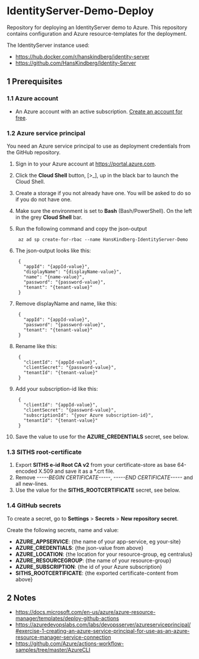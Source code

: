 # IdentityServer-Demo-Deploy

Repository for deploying an IdentityServer demo to Azure. This repository contains configuration and Azure resource-templates for the deployment.

The IdentityServer instance used:

- https://hub.docker.com/r/hanskindberg/identity-server
- https://github.com/HansKindberg/Identity-Server

## 1 Prerequisites

### 1.1 Azure account

- An Azure account with an active subscription. [Create an account for free](https://azure.microsoft.com/en-us/free/).

### 1.2 Azure service principal

You need an Azure service principal to use as deployment credentials from the GitHub repository.

1. Sign in to your Azure account at https://portal.azure.com.
2. Click the **Cloud Shell** button, [>_], up in the black bar to launch the Cloud Shell.
3. Create a storage if you not already have one. You will be asked to do so if you do not have one.
4. Make sure the environment is set to **Bash** (Bash/PowerShell). On the left in the grey **Cloud Shell** bar.
5. Run the following command and copy the json-output

		az ad sp create-for-rbac --name HansKindberg-IdentityServer-Demo

6. The json-output looks like this:

		{
		  "appId": "{appId-value}",
		  "displayName": "{displayName-value}",
		  "name": "{name-value}",
		  "password": "{password-value}",
		  "tenant": "{tenant-value}"
		}

7. Remove displayName and name, like this:

		{
		  "appId": "{appId-value}",
		  "password": "{password-value}",
		  "tenant": "{tenant-value}"
		}

8. Rename like this:

		{
		  "clientId": "{appId-value}",
		  "clientSecret": "{password-value}",
		  "tenantId": "{tenant-value}"
		}

9. Add your subscription-id like this:

		{
		  "clientId": "{appId-value}",
		  "clientSecret": "{password-value}",
		  "subscriptionId": "{your Azure subscription-id}",
		  "tenantId": "{tenant-value}"
		}

10. Save the value to use for the **AZURE_CREDENTIALS** secret, see below.

### 1.3 SITHS root-certificate

1. Export **SITHS e-id Root CA v2** from your certificate-store as base 64-encoded X.509 and save it as a *.crt file.
2. Remove *-----BEGIN CERTIFICATE-----*, *-----END CERTIFICATE-----* and all new-lines.
3. Use the value for the **SITHS_ROOTCERTIFICATE** secret, see below.

### 1.4 GitHub secrets

To create a secret, go to **Settings** > **Secrets** > **New repository secret**.

Create the following secrets, name and value:

- **AZURE_APPSERVICE**: {the name of your app-service, eg your-site}
- **AZURE_CREDENTIALS**: {the json-value from above}
- **AZURE_LOCATION**: {the location for your resource-group, eg centralus}
- **AZURE_RESOURCEGROUP**: {the name of your resource-group}
- **AZURE_SUBSCRIPTION**: {the id of your Azure subscription}
- **SITHS_ROOTCERTIFICATE**: {the exported certificate-content from above}

## 2 Notes

- https://docs.microsoft.com/en-us/azure/azure-resource-manager/templates/deploy-github-actions
- https://azuredevopslabs.com/labs/devopsserver/azureserviceprincipal/#exercise-1-creating-an-azure-service-principal-for-use-as-an-azure-resource-manager-service-connection
- https://github.com/Azure/actions-workflow-samples/tree/master/AzureCLI
